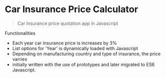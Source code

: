 # Car Insurance Price Calculator

> Car Insurance price quotation app in Javascript

Functionalities

* Each year car insurance price is increases by 3%
* List options for 'Year' is dynamically loaded with Javascript
* Depending on manufacturing country and type of insurance, the price varries
* initially written with the use of prototypes and later migrated to ES6 Javascript.



 

